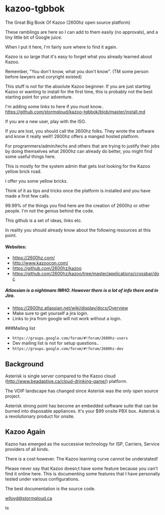 kazoo-tgbbok
============

The Great Big Book Of Kazoo (2600hz open source platform)

These ramblings are here so I can add to them easily (no approvals), and a tiny little bit of Google juice. 

When I put it here, I'm fairly sure where to find it again.  

Kazoo is so large that it's easy to forget what you already learned about Kazoo.

Remember, "You don't know, what you don't know". (TM some person before lawyers and coryright existed)

This stuff is not for the absolute Kazoo beginner.  If you are just starting Kazoo or wanting to install for the first time, this is probably not the best starting point for your adventure.

I'm adding some links to here if you must know.. https://github.com/stormqloud/kazoo-tgbbok/blob/master/install.md

If you are a new user, play with the ISO.

If you are lost, you should call the 2600hz folks.  They wrote the software and know it really well!!  2600hz offers a manged hosted platform.

For programmers/admin/techs and others that are trying to justify their jobs by doing themselves what 2600hz can already do better, you might find some useful things here.

This is mostly for the system admin that gets lost looking for the Kazoo yellow brick road.  

I offer you some yellow bricks.

Think of it as tips and tricks once the platform is installed and you have made a first few calls.

99.99% of the things you find here are the creation of 2600hz or other people.   I'm not the genius behind the code.

This github is a set of ideas, links etc.

In reality you should already know about the following resources at this point.

#### Websites:
* https://2600hz.com/
* http://www.kazoocon.com/
* https://github.com/2600hz/kazoo
* https://github.com/2600hz/kazoo/tree/master/applications/crossbar/doc

##### Atlassian is a nightmare IMHO.  However there is a lot of info there and in Jira.
* https://2600hz.atlassian.net/wiki/display/docs/Overview
* Make sure to get yourself a jira login.
* Links to jira from google will not work without a login.

###Mailing list
* `https://groups.google.com/forum/#!forum/2600hz-users`
* Dev mailing list is not for setup questions..
* `https://groups.google.com/forum/#!forum/2600hz-dev`

## Background

Asterisk is single server compared to the Kazoo cloud (http://www.beadaptive.ca/cloud-drinking-game/) platform.

The VOIP landscape has changed since Asterisk was the only open source project.

Asterisk strong point has become an embedded software suite that can be burned into disposable appliances.  It's your $99 onsite PBX box.  Asterisk is a revolutionary product for onsite.

## Kazoo Again

Kazoo has emerged as the successive technology for ISP, Carriers, Service providers of all kinds.

There is a cost however.  The Kazoo learning curve cannot be understated! 

Please never say that Kazoo doesn;t have some feature because you can't find it online here.  This is documenting some features that I have personally tested under various configurations.

The best documentation is the source code.

wlloyd@stormqloud.ca

tx

